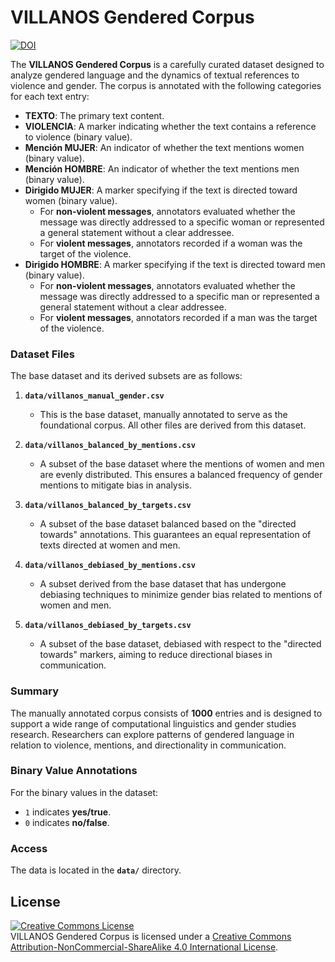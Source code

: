 # VILLANOS Gendered Corpus

[![DOI](https://zenodo.org/badge/897813825.svg)](https://doi.org/10.5281/zenodo.14264920)

The **VILLANOS Gendered Corpus** is a carefully curated dataset designed to analyze gendered language and the dynamics of textual references to violence and gender. The corpus is annotated with the following categories for each text entry:

- **TEXTO**: The primary text content.
- **VIOLENCIA**: A marker indicating whether the text contains a reference to violence (binary value).
- **Mención MUJER**: An indicator of whether the text mentions women (binary value).
- **Mención HOMBRE**: An indicator of whether the text mentions men (binary value).
- **Dirigido MUJER**: A marker specifying if the text is directed toward women (binary value).
    - For **non-violent messages**, annotators evaluated whether the message was directly addressed to a specific woman or represented a general statement without a clear addressee.
    - For **violent messages**, annotators recorded if a woman was the target of the violence.
- **Dirigido HOMBRE**: A marker specifying if the text is directed toward men (binary value).
    - For **non-violent messages**, annotators evaluated whether the message was directly addressed to a specific man or represented a general statement without a clear addressee.
    - For **violent messages**, annotators recorded if a man was the target of the violence.

### Dataset Files
The base dataset and its derived subsets are as follows:

1. **`data/villanos_manual_gender.csv`**
   - This is the base dataset, manually annotated to serve as the foundational corpus. All other files are derived from this dataset.

2. **`data/villanos_balanced_by_mentions.csv`**
   - A subset of the base dataset where the mentions of women and men are evenly distributed. This ensures a balanced frequency of gender mentions to mitigate bias in analysis.

3. **`data/villanos_balanced_by_targets.csv`**
   - A subset of the base dataset balanced based on the "directed towards" annotations. This guarantees an equal representation of texts directed at women and men.

4. **`data/villanos_debiased_by_mentions.csv`**
   - A subset derived from the base dataset that has undergone debiasing techniques to minimize gender bias related to mentions of women and men.

5. **`data/villanos_debiased_by_targets.csv`**
   - A subset of the base dataset, debiased with respect to the "directed towards" markers, aiming to reduce directional biases in communication.

### Summary

The manually annotated corpus consists of **1000** entries and is designed to support a wide range of computational linguistics and gender studies research. Researchers can explore patterns of gendered language in relation to violence, mentions, and directionality in communication.

### Binary Value Annotations
For the binary values in the dataset:
- `1` indicates **yes/true**.
- `0` indicates **no/false**.

### Access
The data is located in the **`data/`** directory.

## License

<a rel="license" href="http://creativecommons.org/licenses/by-nc-sa/4.0/"><img alt="Creative Commons License" style="border-width:0" src="https://i.creativecommons.org/l/by-nc-sa/4.0/88x31.png" /></a><br />
<span xmlns:dct="http://purl.org/dc/terms/" property="dct:title">VILLANOS Gendered Corpus</span> is licensed under a <a rel="license" href="http://creativecommons.org/licenses/by-nc-sa/4.0/">Creative Commons Attribution-NonCommercial-ShareAlike 4.0 International License</a>.